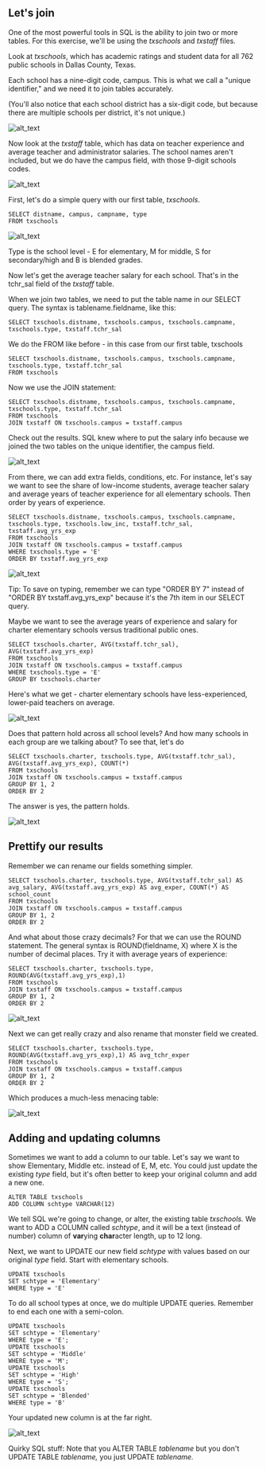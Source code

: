 ## Let's join

One of the most powerful tools in SQL is the ability to join two or more tables. For this exercise, we'll be using the *txschools* and *txstaff* files.

Look at *txschools*, which has academic ratings and student data for all 762 public schools in Dallas County, Texas.

Each school has a nine-digit code, campus. This is what we call a "unique identifier," and we need it to join tables accurately.

(You'll also notice that each school district has a six-digit code, but because there are multiple schools per district, it's not unique.)

![alt_text](https://github.com/HackWriter/EWA-sql/blob/HackWriter-patch-1/ts1.png)

Now look at the *txstaff* table, which has data on teacher experience and average teacher and administrator salaries. The school names aren't included, but we do have the campus field, with those 9-digit schools codes.

![alt_text](https://github.com/HackWriter/EWA-sql/blob/HackWriter-patch-1/ts2.png)

First, let's do a simple query with our first table, *txschools*. 
```
SELECT distname, campus, campname, type
FROM txschools
```
![alt_text](https://github.com/HackWriter/EWA-sql/blob/HackWriter-patch-1/ts3.png)

Type is the school level - E for elementary, M for middle, S for secondary/high and B is blended grades.

Now let's get the average teacher salary for each school. That's in the tchr_sal field of the *txstaff* table.

When we join two tables, we need to put the table name in our SELECT query. The syntax is tablename.fieldname, like this:

```
SELECT txschools.distname, txschools.campus, txschools.campname, txschools.type, txstaff.tchr_sal
```

We do the FROM like before - in this case from our first table, txschools

```
SELECT txschools.distname, txschools.campus, txschools.campname, txschools.type, txstaff.tchr_sal
FROM txschools
```

Now we use the JOIN statement:

```
SELECT txschools.distname, txschools.campus, txschools.campname, txschools.type, txstaff.tchr_sal
FROM txschools
JOIN txstaff ON txschools.campus = txstaff.campus
```
Check out the results. SQL knew where to put the salary info because we joined the two tables on the unique identifier, the campus field.

![alt_text](https://github.com/HackWriter/EWA-sql/blob/HackWriter-patch-1/ts4.png)

From there, we can add extra fields, conditions, etc. For instance, let's say we want to see the share of low-income students, average teacher salary and average years of teacher experience for all elementary schools. Then order by years of experience.

```
SELECT txschools.distname, txschools.campus, txschools.campname, txschools.type, txschools.low_inc, txstaff.tchr_sal, txstaff.avg_yrs_exp
FROM txschools
JOIN txstaff ON txschools.campus = txstaff.campus
WHERE txschools.type = 'E'
ORDER BY txstaff.avg_yrs_exp
```
![alt_text](https://github.com/HackWriter/EWA-sql/blob/HackWriter-patch-1/ts5.png)

Tip: To save on typing, remember we can type "ORDER BY 7" instead of "ORDER BY txstaff.avg_yrs_exp" because it's the 7th item in our SELECT query.

Maybe we want to see the average years of experience and salary for charter elementary schools versus traditional public ones.
```
SELECT txschools.charter, AVG(txstaff.tchr_sal), AVG(txstaff.avg_yrs_exp)
FROM txschools
JOIN txstaff ON txschools.campus = txstaff.campus
WHERE txschools.type = 'E'
GROUP BY txschools.charter
```
Here's what we get - charter elementary schools have less-experienced, lower-paid teachers on average.

![alt_text](https://github.com/HackWriter/EWA-sql/blob/HackWriter-patch-1/ts6.png)

Does that pattern hold across all school levels? And how many schools in each group are we talking about? To see that, let's do
```
SELECT txschools.charter, txschools.type, AVG(txstaff.tchr_sal), AVG(txstaff.avg_yrs_exp), COUNT(*)
FROM txschools
JOIN txstaff ON txschools.campus = txstaff.campus
GROUP BY 1, 2
ORDER BY 2
```
The answer is yes, the pattern holds.

![alt_text](https://github.com/HackWriter/EWA-sql/blob/HackWriter-patch-1/ts7.png)

## Prettify our results

Remember we can rename our fields something simpler.
```
SELECT txschools.charter, txschools.type, AVG(txstaff.tchr_sal) AS avg_salary, AVG(txstaff.avg_yrs_exp) AS avg_exper, COUNT(*) AS school_count
FROM txschools
JOIN txstaff ON txschools.campus = txstaff.campus
GROUP BY 1, 2
ORDER BY 2
```
And what about those crazy decimals? For that we can use the ROUND statement. The general syntax is ROUND(fieldname, X) where X is the number of decimal places. Try it with average years of experience:
```
SELECT txschools.charter, txschools.type, ROUND(AVG(txstaff.avg_yrs_exp),1)
FROM txschools
JOIN txstaff ON txschools.campus = txstaff.campus
GROUP BY 1, 2
ORDER BY 2
```
![alt_text](https://github.com/HackWriter/EWA-sql/blob/HackWriter-patch-1/ts9.png)

Next we can get really crazy and also rename that monster field we created.
```
SELECT txschools.charter, txschools.type, ROUND(AVG(txstaff.avg_yrs_exp),1) AS avg_tchr_exper
FROM txschools
JOIN txstaff ON txschools.campus = txstaff.campus
GROUP BY 1, 2
ORDER BY 2
```
Which produces a much-less menacing table:

![alt_text](https://github.com/HackWriter/EWA-sql/blob/HackWriter-patch-1/ts10.png)

## Adding and updating columns

Sometimes we want to add a column to our table. Let's say we want to show Elementary, Middle etc. instead of E, M, etc.
You could just update the existing *type* field, but it's often better to keep your original column and add a new one.

```
ALTER TABLE txschools
ADD COLUMN schtype VARCHAR(12)
```
We tell SQL we're going to change, or alter, the existing table *txschools.* We want to ADD a COLUMN called *schtype*, and it will be a text (instead of number) column of **var**ying **char**acter length, up to 12 long.

Next, we want to UPDATE our new field *schtype* with values based on our original *type* field. Start with elementary schools.
```
UPDATE txschools
SET schtype = 'Elementary'
WHERE type = 'E'
```
To do all school types at once, we do multiple UPDATE queries. Remember to end each one with a semi-colon.
```
UPDATE txschools
SET schtype = 'Elementary'
WHERE type = 'E';
UPDATE txschools
SET schtype = 'Middle'
WHERE type = 'M';
UPDATE txschools
SET schtype = 'High'
WHERE type = 'S';
UPDATE txschools
SET schtype = 'Blended'
WHERE type = 'B'
```
Your updated new column is at the far right.

![alt_text](https://github.com/HackWriter/EWA-sql/blob/HackWriter-patch-1/ts11.png)

Quirky SQL stuff: Note that you ALTER TABLE *tablename* but you don't UPDATE TABLE *tablename,* you just UPDATE *tablename.*

